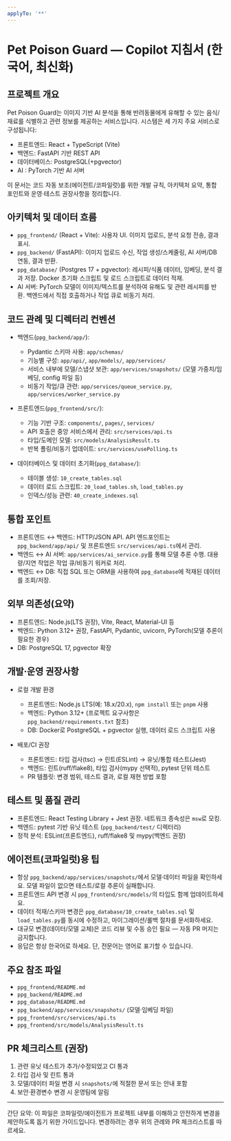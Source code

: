 ```yaml
---
applyTo: '**'
---
```



# Pet Poison Guard — Copilot 지침서 (한국어, 최신화)

## 프로젝트 개요
Pet Poison Guard는 이미지 기반 AI 분석을 통해 반려동물에게 유해할 수 있는 음식/재료를 식별하고 관련 정보를 제공하는 서비스입니다. 시스템은 세 가지 주요 서비스로 구성됩니다:

- 프론트엔드: React + TypeScript (Vite)
- 백엔드: FastAPI 기반 REST API
- 데이터베이스: PostgreSQL(+pgvector)
- AI : PyTorch 기반 AI 서버

이 문서는 코드 자동 보조(에이전트/코파일럿)를 위한 개발 규칙, 아키텍처 요약, 통합 포인트와 운영·테스트 권장사항을 정리합니다.

## 아키텍처 및 데이터 흐름
- `ppg_frontend/` (React + Vite): 사용자 UI. 이미지 업로드, 분석 요청 전송, 결과 표시.
- `ppg_backend/` (FastAPI): 이미지 업로드 수신, 작업 생성/스케줄링, AI 서버/DB 연동, 결과 반환.
- `ppg_database/` (Postgres 17 + pgvector): 레시피/식품 데이터, 임베딩, 분석 결과 저장. Docker 초기화 스크립트 및 로드 스크립트로 데이터 적재.
- AI 서버: PyTorch 모델이 이미지/텍스트를 분석하여 유해도 및 관련 레시피를 반환. 백엔드에서 직접 호출하거나 작업 큐로 비동기 처리.

## 코드 관례 및 디렉터리 컨벤션

- 백엔드(`ppg_backend/app/`):
	- Pydantic 스키마 사용: `app/schemas/`
	- 기능별 구성: `app/api/`, `app/models/`, `app/services/`
	- 서비스 내부에 모델/스냅샷 보관: `app/services/snapshots/` (모델 가중치/임베딩, config 파일 등)
	- 비동기 작업/큐 관련: `app/services/queue_service.py`, `app/services/worker_service.py`

- 프론트엔드(`ppg_frontend/src/`):
	- 기능 기반 구조: `components/`, `pages/`, `services/`
	- API 호출은 중앙 서비스에서 관리: `src/services/api.ts`
	- 타입/도메인 모델: `src/models/AnalysisResult.ts`
	- 반복 폴링/비동기 업데이트: `src/services/usePolling.ts`

- 데이터베이스 및 데이터 초기화(`ppg_database/`):
	- 테이블 생성: `10_create_tables.sql`
	- 데이터 로드 스크립트: `20_load_tables.sh`, `load_tables.py`
	- 인덱스/성능 관련: `40_create_indexes.sql`

## 통합 포인트

- 프론트엔드 ↔ 백엔드: HTTP/JSON API. API 엔드포인트는 `ppg_backend/app/api/` 및 프론트엔드 `src/services/api.ts`에서 관리.
- 백엔드 ↔ AI 서버: `app/services/ai_service.py`를 통해 모델 추론 수행. 대용량/지연 작업은 작업 큐/비동기 워커로 처리.
- 백엔드 ↔ DB: 직접 SQL 또는 ORM을 사용하여 `ppg_database`에 적재된 데이터를 조회/저장.

## 외부 의존성(요약)

- 프론트엔드: Node.js(LTS 권장), Vite, React, Material-UI 등
- 백엔드: Python 3.12+ 권장, FastAPI, Pydantic, uvicorn, PyTorch(모델 추론이 필요한 경우)
- DB: PostgreSQL 17, pgvector 확장

## 개발·운영 권장사항

- 로컬 개발 환경
	- 프론트엔드: Node.js LTS(예: 18.x/20.x), `npm install` 또는 `pnpm` 사용
	- 백엔드: Python 3.12+ (프로젝트 요구사항은 `ppg_backend/requirements.txt` 참조)
	- DB: Docker로 PostgreSQL + pgvector 실행, 데이터 로드 스크립트 사용

- 배포/CI 권장
	- 프론트엔드: 타입 검사(tsc) → 린트(ESLint) → 유닛/통합 테스트(Jest)
	- 백엔드: 린트(ruff/flake8), 타입 검사(mypy 선택적), pytest 단위 테스트
	- PR 템플릿: 변경 범위, 테스트 결과, 로컬 재현 방법 포함

## 테스트 및 품질 관리

- 프론트엔드: React Testing Library + Jest 권장. 네트워크 종속성은 `msw`로 모킹.
- 백엔드: pytest 기반 유닛 테스트 (`ppg_backend/test/` 디렉터리)
- 정적 분석: ESLint(프론트엔드), ruff/flake8 및 mypy(백엔드 권장)

## 에이전트(코파일럿)용 팁

- 항상 `ppg_backend/app/services/snapshots/`에서 모델·데이터 파일을 확인하세요. 모델 파일이 없으면 테스트/로컬 추론이 실패합니다.
- 프론트엔드 API 변경 시 `ppg_frontend/src/models/`의 타입도 함께 업데이트하세요.
- 데이터 적재/스키마 변경은 `ppg_database/10_create_tables.sql` 및 `load_tables.py`를 동시에 수정하고, 마이그레이션/롤백 절차를 문서화하세요.
- 대규모 변경(데이터/모델 교체)은 코드 리뷰 및 수동 승인 필요 — 자동 PR 머지는 금지합니다.
- 응답은 항상 한국어로 하세요. 단, 전문어는 영어로 표기할 수 있습니다.

## 주요 참조 파일

- `ppg_frontend/README.md`
- `ppg_backend/README.md`
- `ppg_database/README.md`
- `ppg_backend/app/services/snapshots/` (모델·임베딩 파일)
- `ppg_frontend/src/services/api.ts`
- `ppg_frontend/src/models/AnalysisResult.ts`

## PR 체크리스트 (권장)

1. 관련 유닛 테스트가 추가/수정되었고 CI 통과
2. 타입 검사 및 린트 통과
3. 모델/데이터 파일 변경 시 `snapshots/`에 적절한 문서 또는 안내 포함
4. 보안·환경변수 변경 시 운영팀에 알림

---
간단 요약: 이 파일은 코파일럿/에이전트가 프로젝트 내부를 이해하고 안전하게 변경을 제안하도록 돕기 위한 가이드입니다. 변경하려는 경우 위의 관례와 PR 체크리스트를 따르세요.